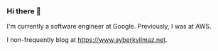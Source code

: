 ### Hi there 👋

I'm currently a software engineer at Google. Previously, I was at AWS.

I non-frequently blog at https://www.ayberkyilmaz.net. 
